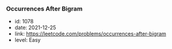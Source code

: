 ### Occurrences After Bigram

* id: 1078
* date: 2021-12-25
* link: https://leetcode.com/problems/occurrences-after-bigram
* level: Easy
